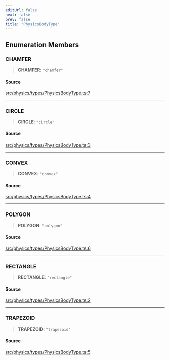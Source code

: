 ```yaml
---
editUrl: false
next: false
prev: false
title: "PhysicsBodyType"
---
```


## Enumeration Members

### CHAMFER

> **CHAMFER**: `"chamfer"`

#### Source

[src/physics/types/PhysicsBodyType.ts:7](https://github.com/relishinc/dill-pixel/blob/10f512f7f577ca5e74162827f11215b28df5ca97/src/physics/types/PhysicsBodyType.ts#L7)

***

### CIRCLE

> **CIRCLE**: `"circle"`

#### Source

[src/physics/types/PhysicsBodyType.ts:3](https://github.com/relishinc/dill-pixel/blob/10f512f7f577ca5e74162827f11215b28df5ca97/src/physics/types/PhysicsBodyType.ts#L3)

***

### CONVEX

> **CONVEX**: `"convex"`

#### Source

[src/physics/types/PhysicsBodyType.ts:4](https://github.com/relishinc/dill-pixel/blob/10f512f7f577ca5e74162827f11215b28df5ca97/src/physics/types/PhysicsBodyType.ts#L4)

***

### POLYGON

> **POLYGON**: `"polygon"`

#### Source

[src/physics/types/PhysicsBodyType.ts:6](https://github.com/relishinc/dill-pixel/blob/10f512f7f577ca5e74162827f11215b28df5ca97/src/physics/types/PhysicsBodyType.ts#L6)

***

### RECTANGLE

> **RECTANGLE**: `"rectangle"`

#### Source

[src/physics/types/PhysicsBodyType.ts:2](https://github.com/relishinc/dill-pixel/blob/10f512f7f577ca5e74162827f11215b28df5ca97/src/physics/types/PhysicsBodyType.ts#L2)

***

### TRAPEZOID

> **TRAPEZOID**: `"trapezoid"`

#### Source

[src/physics/types/PhysicsBodyType.ts:5](https://github.com/relishinc/dill-pixel/blob/10f512f7f577ca5e74162827f11215b28df5ca97/src/physics/types/PhysicsBodyType.ts#L5)

